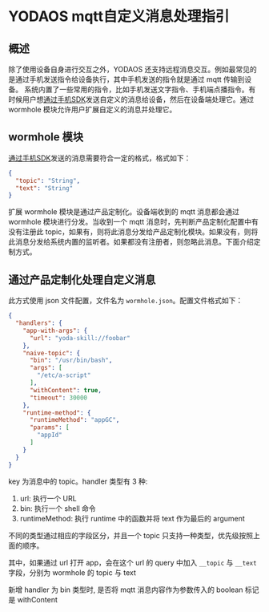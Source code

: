 # YODAOS mqtt自定义消息处理指引

## 概述

除了使用设备自身进行交互之外，YODAOS 还支持远程消息交互。例如最常见的是通过手机发送指令给设备执行，其中手机发送的指令就是通过 mqtt 传输到设备。
系统内置了一些常用的指令，比如手机发送文字指令、手机端点播指令。有时候用户想[通过手机SDK][mobile-sdk]发送自定义的消息给设备，然后在设备端处理它。通过 wormhole 模块允许用户扩展自定义的消息并处理它。

## wormhole 模块

[通过手机SDK][mobile-sdk]发送的消息需要符合一定的格式，格式如下：

```json
{
  "topic": "String",
  "text": "String"
}
```

扩展 wormhole 模块是通过产品定制化。设备端收到的 mqtt 消息都会通过 wormhole 模块进行分发。当收到一个 mqtt 消息时，先判断产品定制化配置中有没有注册此 topic，如果有，则将此消息分发给产品定制化模块。如果没有，则将此消息分发给系统内置的监听者。如果都没有注册者，则忽略此消息。下面介绍定制方式。

## 通过产品定制化处理自定义消息

此方式使用 json 文件配置，文件名为 `wormhole.json`。配置文件格式如下：

```json
{
  "handlers": {
    "app-with-args": {
      "url": "yoda-skill://foobar"
    },
    "naive-topic": {
      "bin": "/usr/bin/bash",
      "args": [
        "/etc/a-script"
      ],
      "withContent": true,
      "timeout": 30000
    },
    "runtime-method": {
      "runtimeMethod": "appGC",
      "params": [
        "appId"
      ]
    }
  }
}
```

key 为消息中的 topic。handler 类型有 3 种:

1. url: 执行一个 URL
2. bin: 执行一个 shell 命令
3. runtimeMethod: 执行 runtime 中的函数并将 text 作为最后的 argument

不同的类型通过相应的字段区分，并且一个 topic 只支持一种类型，优先级按照上面的顺序。

其中，如果通过 url 打开 app，会在这个 url 的 query 中加入 `__topic` 与 `__text` 字段，分别为 wormhole 的 topic 与 text

新增 handler 为 bin 类型时, 是否将 mqtt 消息内容作为参数传入的 boolean 标记是 withContent


[mobile-sdk]: https://rokid.github.io/mobile-sdk-android-docs/res/86_topic_msg.html
